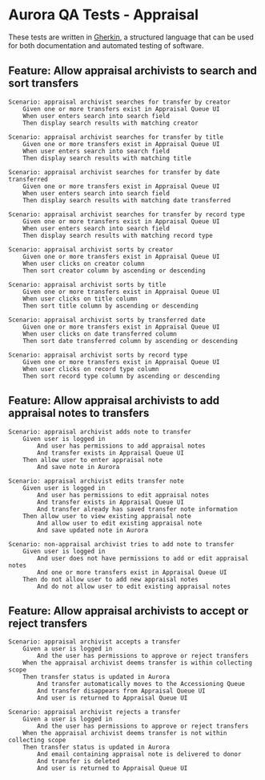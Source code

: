 # Aurora QA Tests - Appraisal

These tests are written in [Gherkin](https://github.com/cucumber/cucumber/wiki/Gherkin), a structured language that can be used for both documentation and automated testing of software.

## Feature: Allow appraisal archivists to search and sort transfers  

	Scenario: appraisal archivist searches for transfer by creator
		Given one or more transfers exist in Appraisal Queue UI
		When user enters search into search field
		Then display search results with matching creator  

	Scenario: appraisal archivist searches for transfer by title
		Given one or more transfers exist in Appraisal Queue UI
		When user enters search into search field
		Then display search results with matching title  

	Scenario: appraisal archivist searches for transfer by date transferred
		Given one or more transfers exist in Appraisal Queue UI
		When user enters search into search field
		Then display search results with matching date transferred  

	Scenario: appraisal archivist searches for transfer by record type
		Given one or more transfers exist in Appraisal Queue UI
		When user enters search into search field
		Then display search results with matching record type  

	Scenario: appraisal archivist sorts by creator
		Given one or more transfers exist in Appraisal Queue UI
		When user clicks on creator column
		Then sort creator column by ascending or descending  

	Scenario: appraisal archivist sorts by title
		Given one or more transfers exist in Appraisal Queue UI
		When user clicks on title column
		Then sort title column by ascending or descending  

	Scenario: appraisal archivist sorts by transferred date
		Given one or more transfers exist in Appraisal Queue UI
		When user clicks on date transferred column
		Then sort date transferred column by ascending or descending  

	Scenario: appraisal archivist sorts by record type
		Given one or more transfers exist in Appraisal Queue UI
		When user clicks on record type column
		Then sort record type column by ascending or descending

## Feature: Allow appraisal archivists to add appraisal notes to transfers  

	Scenario: appraisal archivist adds note to transfer
		Given user is logged in
			And user has permissions to add appraisal notes
			And transfer exists in Appraisal Queue UI
		Then allow user to enter appraisal note
			And save note in Aurora

	Scenario: appraisal archivist edits transfer note
		Given user is logged in
			And user has permissions to edit appraisal notes
			And transfer exists in Appraisal Queue UI
			And transfer already has saved transfer note information
		Then allow user to view existing appraisal note
			And allow user to edit existing appraisal note
			And save updated note in Aurora

	Scenario: non-appraisal archivist tries to add note to transfer
		Given user is logged in
			And user does not have permissions to add or edit appraisal notes
			And one or more transfers exist in Appraisal Queue UI
		Then do not allow user to add new appraisal notes
			And do not allow user to edit existing appraisal notes

## Feature: Allow appraisal archivists to accept or reject transfers  

	Scenario: appraisal archivist accepts a transfer
		Given a user is logged in
			And the user has permissions to approve or reject transfers
		When the appraisal archivist deems transfer is within collecting scope
		Then transfer status is updated in Aurora
			And transfer automatically moves to the Accessioning Queue
			And transfer disappears from Appraisal Queue UI
			And user is returned to Appraisal Queue UI

	Scenario: appraisal archivist rejects a transfer
		Given a user is logged in
			And the user has permissions to approve or reject transfers
		When the appraisal archivist deems transfer is not within collecting scope
		Then transfer status is updated in Aurora
			And email containing appraisal note is delivered to donor
			And transfer is deleted
			And user is returned to Appraisal Queue UI
